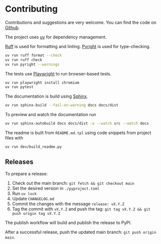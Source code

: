 # Contributing

Contributions and suggestions are very welcome. You can find the code on
[Github](https://github.com/geigerzaehler/oidc-provider-mock).

The project uses [uv](https://docs.astral.sh/uv/getting-started/installation/) for dependency management.

[Ruff](https://docs.astral.sh/ruff/) is used for formatting and linting.
[Pyright](https://microsoft.github.io/pyright/) is used for type-checking.

```bash
uv run ruff format --check
uv run ruff check
uv run pyright --warnings
```

The tests use [Playwright](https://playwright.dev/) to run browser-based tests.

```bash
uv run playwright install chromium
uv run pytest
```

The documentation is build using [Sphinx](https://www.sphinx-doc.org).

```bash
uv run sphinx-build --fail-on-warning docs docs/dist
```

To preview and watch the documentation run

```bash
uv run sphinx-autobuild docs docs/dist -a --watch src --watch docs
```

The readme is built from `README.md.tpl` using code snippets from project files
with

```bash
uv run dev/build_readme.py
```

## Releases

To prepare a release:

1. Check out the main branch: `git fetch && git checkout main`
1. Set the desired version in `./pyproject.toml`
1. Run `uv lock`
1. Update `CHANGELOG.md`
1. Commit the changes with the message `release: vX.Y.Z`
1. Tag the commit with `vX.Y.Z` and push the tag: `git tag vX.Y.Z && git push
origin tag vX.Y.Z`

The publish workflow will build and publish the release to PyPI.

After a successful release, push the updated main branch: `git push origin
main`.
